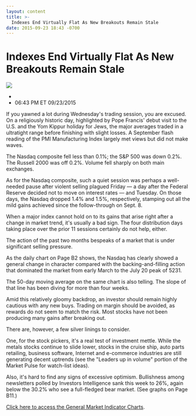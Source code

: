 ```yaml
---
layout: content
title: >-
  Indexes End Virtually Flat As New Breakouts Remain Stale
date: 2015-09-23 18:43 -0700
---
```



Indexes End Virtually Flat As New Breakouts Remain Stale
=========================================================


![](https://www.investors.com/wp-content/uploads/ibd-migrated-images/MPv_150924_635786163276831875.png)

* 
* 06:43 PM ET 09/23/2015




  

If you yawned a lot during Wednesday's trading session, you are excused. On a religiously historic day, highlighted by Pope Francis' debut visit to the U.S. and the Yom Kippur holiday for Jews, the major averages traded in a ultratight range before finishing with slight losses. A September flash reading of the PMI Manufacturing Index largely met views but did not make waves.

  

The Nasdaq composite fell less than 0.1%; the S&P 500 was down 0.2%. The Russell 2000 was off 0.2%. Volume fell sharply on both main exchanges.

  

As for the Nasdaq composite, such a quiet session was perhaps a well-needed pause after violent selling plagued Friday — a day after the Federal Reserve decided not to move on interest rates — and Tuesday. On those days, the Nasdaq dropped 1.4% and 1.5%, respectively, stamping out all the mild gains achieved since the follow-through on Sept. 8.

  

When a major index cannot hold on to its gains that arise right after a change in market trend, it's usually a bad sign. The four distribution days taking place over the prior 11 sessions certainly do not help, either.

  

The action of the past two months bespeaks of a market that is under significant selling pressure.

  

As the daily chart on Page B2 shows, the Nasdaq has clearly showed a general change in character compared with the backing-and-filling action that dominated the market from early March to the July 20 peak of 5231.

  

The 50-day moving average on the same chart is also telling. The slope of that line has been diving for more than four weeks.

  

Amid this relatively gloomy backdrop, an investor should remain highly cautious with any new buys. Trading on margin should be avoided, as rewards do not seem to match the risk. Most stocks have not been producing many gains after breaking out.

  

There are, however, a few silver linings to consider.

  

One, for the stock pickers, it's a real test of investment mettle. While the metals stocks continue to slide lower, stocks in the cruise ship, auto parts retailing, business software, Internet and e-commerce industries are still generating decent uptrends (see the "Leaders up in volume" portion of the Market Pulse for watch-list ideas).

  

Also, it's hard to find any signs of excessive optimism. Bullishness among newsletters polled by Investors Intelligence sank this week to 26%, again below the 30.2% who see a full-fledged bear market. (See graphs on Page B11.)

  

[Click here to access the General Market Indicator Charts](https://www.investors.com/pdf/GMI_092415.pdf).




